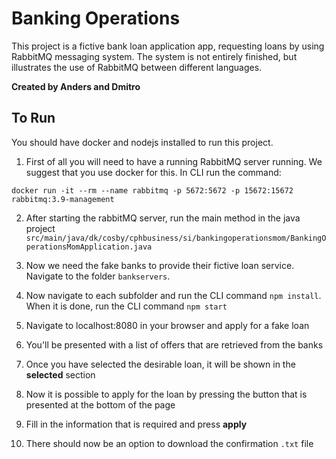 # Banking Operations

This project is a fictive bank loan application app, 
requesting loans by using RabbitMQ messaging system.
The system is not entirely finished, but illustrates 
the use of RabbitMQ between different languages.

**Created by Anders and Dmitro**

## To Run
You should have docker and nodejs installed to run this project.

1. First of all you will need to have a running RabbitMQ server running. 
We suggest that you use docker for this. 
In CLI run the command: 

```docker run -it --rm --name rabbitmq -p 5672:5672 -p 15672:15672 rabbitmq:3.9-management```

2. After starting the rabbitMQ server, run the main method in the java project ```src/main/java/dk/cosby/cphbusiness/si/bankingoperationsmom/BankingOperationsMomApplication.java```

3. Now we need the fake banks to provide their fictive loan service. Navigate to the folder ```bankservers```.

4. Now navigate to each subfolder and run the CLI command ```npm install```. When
it is done, run the CLI command ```npm start```

5. Navigate to localhost:8080 in your browser and apply for a fake loan

6. You'll be presented with a list of offers that are retrieved from the banks

7. Once you have selected the desirable loan, it will be shown in the __selected__ section

8. Now it is possible to apply for the loan by pressing the button that is presented at the bottom of the page

9. Fill in the information that is required and press __apply__

10. There should now be an option to download the confirmation ```.txt``` file